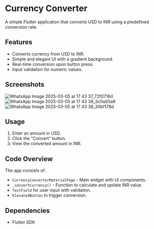 # Currency Converter

A simple Flutter application that converts USD to INR using a predefined conversion rate.

## Features

- Converts currency from USD to INR.
- Simple and elegant UI with a gradient background.
- Real-time conversion upon button press.
- Input validation for numeric values.

## Screenshots

![WhatsApp Image 2025-03-05 at 17 43 37_72f0716d](https://github.com/user-attachments/assets/a69d1f32-01a0-4a99-8703-1ed1d5cd58e1)
![WhatsApp Image 2025-03-05 at 17 43 38_3c0a93a8](https://github.com/user-attachments/assets/ee3963f7-0d71-48bb-8ce7-007d97d287df)
![WhatsApp Image 2025-03-05 at 17 43 38_30bf178d](https://github.com/user-attachments/assets/c1ac097a-e0ce-4c87-876c-425f5cbab279)




## Usage

1. Enter an amount in USD.
2. Click the "Convert" button.
3. View the converted amount in INR.

## Code Overview

The app consists of:

- `CurrencyConverterMaterialPage` - Main widget with UI components.
- `_convertCurrency()` - Function to calculate and update INR value.
- `TextField` for user input with validation.
- `ElevatedButton` to trigger conversion.

## Dependencies

- Flutter SDK



